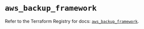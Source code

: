 # `aws_backup_framework`

Refer to the Terraform Registry for docs: [`aws_backup_framework`](https://registry.terraform.io/providers/hashicorp/aws/5.88.0/docs/resources/backup_framework).
